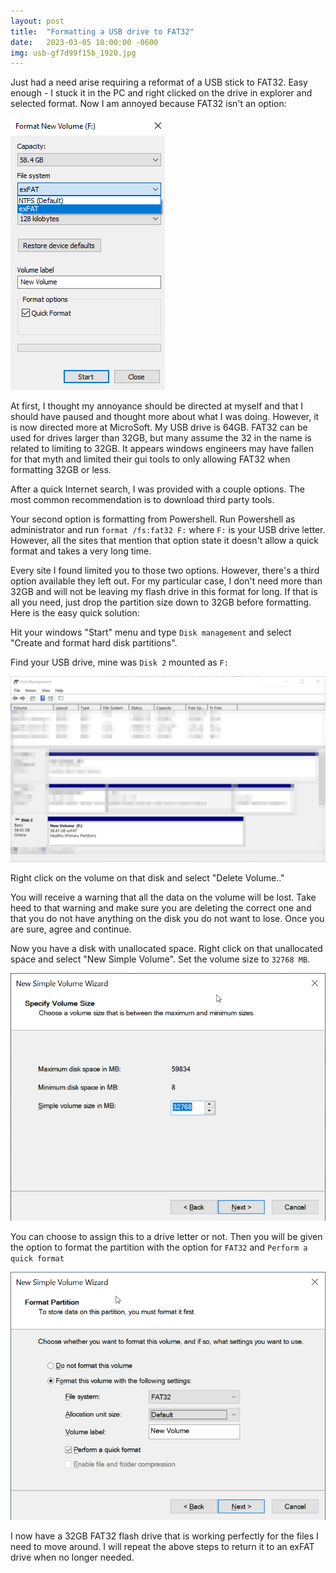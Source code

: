 ```yaml
---
layout: post
title:  "Formatting a USB drive to FAT32"
date:   2023-03-05 10:00:00 -0600
img: usb-gf7d99f15b_1920.jpg
---
```

Just had a need arise requiring a reformat of a USB stick to FAT32.  Easy enough - I stuck it in the PC and right clicked on the drive in explorer and selected format. Now I am annoyed because FAT32 isn't an option:

![Format Options](/imgs/format-options.png)

At first, I thought my annoyance should be directed at myself and that I should have paused and thought more about what I was doing. However, it is now directed more at MicroSoft. My USB drive is 64GB. FAT32 can be used for drives larger than 32GB, but many assume the 32 in the name is related to limiting to 32GB. It appears windows engineers may have fallen for that myth and limited their gui tools to only allowing FAT32 when formatting 32GB or less.

After a quick Internet search, I was provided with a couple options. The most common recommendation is to download third party tools.

Your second option is formatting from Powershell. Run Powershell as administrator and run `format /fs:fat32 F:` where `F:` is your USB drive letter. However, all the sites that mention that option state it doesn't allow a quick format and takes a very long time.

Every site I found limited you to those two options. However, there's a third option available they left out. For my particular case, I don't need more than 32GB and will not be leaving my flash drive in this format for long. If that is all you need, just drop the partition size down to 32GB before formatting. Here is the easy quick solution:

Hit your windows "Start" menu and type `Disk management` and select "Create and format hard disk partitions".

Find your USB drive, mine was `Disk 2` mounted as `F:`

![Disk Management - Disk 2](/imgs/disk-management-1.png)

Right click on the volume on that disk and select "Delete Volume.."

You will receive a warning that all the data on the volume will be lost. Take heed to that warning and make sure you are deleting the correct one and that you do not have anything on the disk you do not want to lose. Once you are sure, agree and continue.

Now you have a disk with unallocated space. Right click on that unallocated space and select "New Simple Volume". Set the volume size to `32768 MB`.

![New Volume](/imgs/new-volume.png)

You can choose to assign this to a drive letter or not. Then you will be given the option to format the partition with the option for `FAT32` and `Perform a quick format`

![Format Options](/imgs/format-options-2.png)

I now have a 32GB FAT32 flash drive that is working perfectly for the files I need to move around. I will repeat the above steps to return it to an exFAT drive when no longer needed.